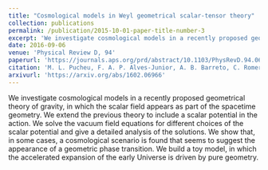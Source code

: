 ```yaml
---
title: "Cosmological models in Weyl geometrical scalar-tensor theory"
collection: publications
permalink: /publication/2015-10-01-paper-title-number-3
excerpt: 'We investigate cosmological models in a recently proposed geometrical theory of gravity, in which the scalar field appears as part of the spacetime geometry. We extend the previous theory to include a scalar potential in the action. We solve the vacuum field equations for different choices of the scalar potential and give a detailed analysis of the solutions. We show that, in some cases, a cosmological scenario is found that seems to suggest the appearance of a geometric phase transition. We build a toy model, in which the accelerated expansion of the early Universe is driven by pure geometry.'
date: 2016-09-06
venue: 'Physical Review D, 94'
paperurl: 'https://journals.aps.org/prd/abstract/10.1103/PhysRevD.94.064010'
citation: 'M. L. Pucheu, F. A. P. Alves-Junior, A. B. Barreto, C. Romero'
arxivurl: 'https://arxiv.org/abs/1602.06966'
---
```

We investigate cosmological models in a recently proposed geometrical theory of gravity, in which the scalar field appears as part of the spacetime geometry. We extend the previous theory to include a scalar potential in the action. We solve the vacuum field equations for different choices of the scalar potential and give a detailed analysis of the solutions. We show that, in some cases, a cosmological scenario is found that seems to suggest the appearance of a geometric phase transition. We build a toy model, in which the accelerated expansion of the early Universe is driven by pure geometry.

